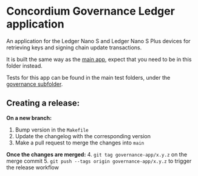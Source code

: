 # Concordium Governance Ledger application

An application for the Ledger Nano S and Ledger Nano S Plus devices for retrieving keys
and signing chain update transactions.

It is built the same way as the [main app](../README.md), expect that you need to be in this folder instead.

Tests for this app can be found in the main test folders, under the [governance subfolder](../tests/src/governance/).

## Creating a release:

**On a new branch:**
1. Bump version in the `Makefile`
2. Update the changelog with the corresponding version
3. Make a pull request to merge the changes into `main`

**Once the changes are merged:**
4. `git tag governance-app/x.y.z` on the merge commit
5. `git push --tags origin governance-app/x.y.z` to trigger the release workflow
